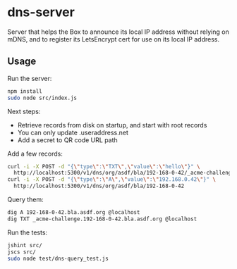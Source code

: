 # dns-server
Server that helps the Box to announce its local IP address without relying on mDNS, and to register its LetsEncrypt cert for use on its local IP address.

## Usage
Run the server:
````bash
npm install
sudo node src/index.js
````

Next steps:
* Retrieve records from disk on startup, and start with root records
* You can only update <hash>.useraddress.net
* Add a secret to QR code URL path

Add a few records:
````bash
curl -i -X POST -d "{\"type\":\"TXT\",\"value\":\"hello\"}" \
  http://localhost:5300/v1/dns/org/asdf/bla/192-168-0-42/_acme-challenge
curl -i -X POST -d "{\"type\":\"A\",\"value\":\"192.168.0.42\"}" \
  http://localhost:5300/v1/dns/org/asdf/bla/192-168-0-42
````

Query them:
````bash
dig A 192-168-0-42.bla.asdf.org @localhost
dig TXT _acme-challenge.192-168-0-42.bla.asdf.org @localhost
````

Run the tests:
````bash
jshint src/
jscs src/
sudo node test/dns-query_test.js
````

